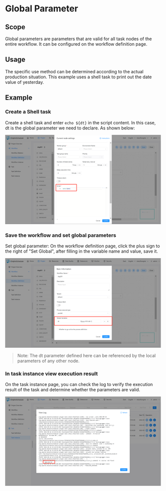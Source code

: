 # Global Parameter

## Scope

Global parameters are parameters that are valid for all task nodes of the entire workflow. It can be configured on the workflow definition page.

## Usage

The specific use method can be determined according to the actual production situation. This example uses a shell task to print out the date value of yesterday.

## Example

### Create a Shell task

Create a shell task and enter `echo ${dt}` in the script content. In this case, dt is the global parameter we need to declare. As shown below:

![global-parameter01](../../../../img/new_ui/dev/parameter/global_parameter01.png)

### Save the workflow and set global parameters

Set global parameter: On the workflow definition page, click the plus sign to the right of "Set Global", after filling in the variable name and value, save it.

![global-parameter02](../../../../img/new_ui/dev/parameter/global_parameter02.png)

> Note: The dt parameter defined here can be referenced by the local parameters of any other node.

### In task instance view execution result

On the task instance page, you can check the log to verify the execution result of the task and determine whether the parameters are valid.

![global-parameter03](../../../../img/new_ui/dev/parameter/global_parameter03.png)
